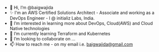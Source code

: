 - 👋 Hi, I’m @baigwajida
- ✨ I'm an AWS Certified Solutions Architect - Associate and working as a DevOps Engineer - I @ initializ Labs, India.
- 👀 I’m interested in learning more about DevOps, Cloud(AWS) and Cloud Native technologies 
- 🌱 I’m currently learning Terraform and Kubernetes
- 💞️ I’m looking to collaborate on ...
- 📫 How to reach me - on my email i.e. baigwajida@gmail.com

<!---
baigwajida/baigwajida is a ✨ special ✨ repository because its `README.md` (this file) appears on your GitHub profile.
You can click the Preview link to take a look at your changes.
--->
